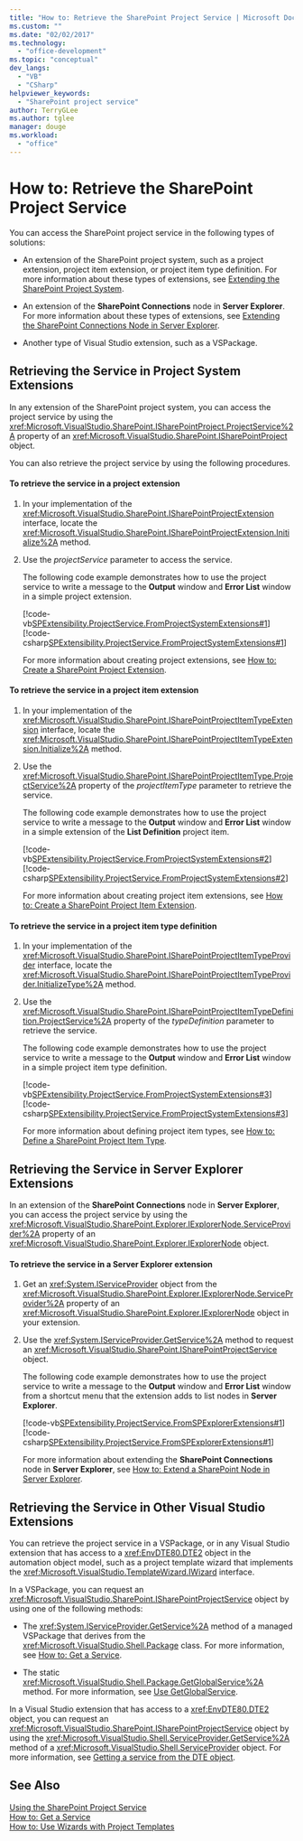 ```yaml
---
title: "How to: Retrieve the SharePoint Project Service | Microsoft Docs"
ms.custom: ""
ms.date: "02/02/2017"
ms.technology: 
  - "office-development"
ms.topic: "conceptual"
dev_langs: 
  - "VB"
  - "CSharp"
helpviewer_keywords: 
  - "SharePoint project service"
author: TerryGLee
ms.author: tglee
manager: douge
ms.workload: 
  - "office"
---
```

# How to: Retrieve the SharePoint Project Service
  You can access the SharePoint project service in the following types of solutions:  
  
-   An extension of the SharePoint project system, such as a project extension, project item extension, or project item type definition. For more information about these types of extensions, see [Extending the SharePoint Project System](../sharepoint/extending-the-sharepoint-project-system.md).  
  
-   An extension of the **SharePoint Connections** node in **Server Explorer**. For more information about these types of extensions, see [Extending the SharePoint Connections Node in Server Explorer](../sharepoint/extending-the-sharepoint-connections-node-in-server-explorer.md).  
  
-   Another type of Visual Studio extension, such as a VSPackage.  
  
## Retrieving the Service in Project System Extensions  
 In any extension of the SharePoint project system, you can access the project service by using the <xref:Microsoft.VisualStudio.SharePoint.ISharePointProject.ProjectService%2A> property of an <xref:Microsoft.VisualStudio.SharePoint.ISharePointProject> object.  
  
 You can also retrieve the project service by using the following procedures.  
  
#### To retrieve the service in a project extension  
  
1.  In your implementation of the <xref:Microsoft.VisualStudio.SharePoint.ISharePointProjectExtension> interface, locate the <xref:Microsoft.VisualStudio.SharePoint.ISharePointProjectExtension.Initialize%2A> method.  
  
2.  Use the *projectService* parameter to access the service.  
  
     The following code example demonstrates how to use the project service to write a message to the **Output** window and **Error List** window in a simple project extension.  
  
     [!code-vb[SPExtensibility.ProjectService.FromProjectSystemExtensions#1](../sharepoint/codesnippet/VisualBasic/spextensibility.projectservice.fromprojectsystemextensions.getprojectservice/extension/extension.vb#1)]
     [!code-csharp[SPExtensibility.ProjectService.FromProjectSystemExtensions#1](../sharepoint/codesnippet/CSharp/spextensibility.projectservice.fromprojectsystemextensions.getprojectservice/extension/extension.cs#1)]  
  
     For more information about creating project extensions, see [How to: Create a SharePoint Project Extension](../sharepoint/how-to-create-a-sharepoint-project-extension.md).  
  
#### To retrieve the service in a project item extension  
  
1.  In your implementation of the <xref:Microsoft.VisualStudio.SharePoint.ISharePointProjectItemTypeExtension> interface, locate the <xref:Microsoft.VisualStudio.SharePoint.ISharePointProjectItemTypeExtension.Initialize%2A> method.  
  
2.  Use the <xref:Microsoft.VisualStudio.SharePoint.ISharePointProjectItemType.ProjectService%2A> property of the *projectItemType* parameter to retrieve the service.  
  
     The following code example demonstrates how to use the project service to write a message to the **Output** window and **Error List** window in a simple extension of the **List Definition** project item.  
  
     [!code-vb[SPExtensibility.ProjectService.FromProjectSystemExtensions#2](../sharepoint/codesnippet/VisualBasic/spextensibility.projectservice.fromprojectsystemextensions.getprojectservice/extension/extension.vb#2)]
     [!code-csharp[SPExtensibility.ProjectService.FromProjectSystemExtensions#2](../sharepoint/codesnippet/CSharp/spextensibility.projectservice.fromprojectsystemextensions.getprojectservice/extension/extension.cs#2)]  
  
     For more information about creating project item extensions, see [How to: Create a SharePoint Project Item Extension](../sharepoint/how-to-create-a-sharepoint-project-item-extension.md).  
  
#### To retrieve the service in a project item type definition  
  
1.  In your implementation of the <xref:Microsoft.VisualStudio.SharePoint.ISharePointProjectItemTypeProvider> interface, locate the <xref:Microsoft.VisualStudio.SharePoint.ISharePointProjectItemTypeProvider.InitializeType%2A> method.  
  
2.  Use the <xref:Microsoft.VisualStudio.SharePoint.ISharePointProjectItemTypeDefinition.ProjectService%2A> property of the *typeDefinition* parameter to retrieve the service.  
  
     The following code example demonstrates how to use the project service to write a message to the **Output** window and **Error List** window in a simple project item type definition.  
  
     [!code-vb[SPExtensibility.ProjectService.FromProjectSystemExtensions#3](../sharepoint/codesnippet/VisualBasic/spextensibility.projectservice.fromprojectsystemextensions.getprojectservice/extension/extension.vb#3)]
     [!code-csharp[SPExtensibility.ProjectService.FromProjectSystemExtensions#3](../sharepoint/codesnippet/CSharp/spextensibility.projectservice.fromprojectsystemextensions.getprojectservice/extension/extension.cs#3)]  
  
     For more information about defining project item types, see [How to: Define a SharePoint Project Item Type](../sharepoint/how-to-define-a-sharepoint-project-item-type.md).  
  
## Retrieving the Service in Server Explorer Extensions  
 In an extension of the **SharePoint Connections** node in **Server Explorer**, you can access the project service by using the <xref:Microsoft.VisualStudio.SharePoint.Explorer.IExplorerNode.ServiceProvider%2A> property of an <xref:Microsoft.VisualStudio.SharePoint.Explorer.IExplorerNode> object.  
  
#### To retrieve the service in a Server Explorer extension  
  
1.  Get an <xref:System.IServiceProvider> object from the <xref:Microsoft.VisualStudio.SharePoint.Explorer.IExplorerNode.ServiceProvider%2A> property of an <xref:Microsoft.VisualStudio.SharePoint.Explorer.IExplorerNode> object in your extension.  
  
2.  Use the <xref:System.IServiceProvider.GetService%2A> method to request an <xref:Microsoft.VisualStudio.SharePoint.ISharePointProjectService> object.  
  
     The following code example demonstrates how to use the project service to write a message to the **Output** window and **Error List** window from a shortcut menu that the extension adds to list nodes in **Server Explorer**.  
  
     [!code-vb[SPExtensibility.ProjectService.FromSPExplorerExtensions#1](../sharepoint/codesnippet/VisualBasic/spextensibility.projectservice.fromspexplorerextensions.getprojectservice/extension/extension.vb#1)]
     [!code-csharp[SPExtensibility.ProjectService.FromSPExplorerExtensions#1](../sharepoint/codesnippet/CSharp/spextensibility.projectservice.fromspexplorerextensions.getprojectservice/extension/extension.cs#1)]  
  
     For more information about extending the **SharePoint Connections** node in **Server Explorer**, see [How to: Extend a SharePoint Node in Server Explorer](../sharepoint/how-to-extend-a-sharepoint-node-in-server-explorer.md).  
  
## Retrieving the Service in Other Visual Studio Extensions  
 You can retrieve the project service in a VSPackage, or in any Visual Studio extension that has access to a <xref:EnvDTE80.DTE2> object in the automation object model, such as a project template wizard that implements the <xref:Microsoft.VisualStudio.TemplateWizard.IWizard> interface.  
  
 In a VSPackage, you can request an <xref:Microsoft.VisualStudio.SharePoint.ISharePointProjectService> object by using one of the following methods:  
  
-   The <xref:System.IServiceProvider.GetService%2A> method of a managed VSPackage that derives from the <xref:Microsoft.VisualStudio.Shell.Package> class. For more information, see [How to: Get a Service](../extensibility/how-to-get-a-service.md).  
  
-   The static <xref:Microsoft.VisualStudio.Shell.Package.GetGlobalService%2A> method. For more information, see [Use GetGlobalService](../extensibility/internals/service-essentials.md#how-to-use-getglobalservice).  
  
 In a Visual Studio extension that has access to a <xref:EnvDTE80.DTE2> object, you can request an <xref:Microsoft.VisualStudio.SharePoint.ISharePointProjectService> object by using the <xref:Microsoft.VisualStudio.Shell.ServiceProvider.GetService%2A> method of a <xref:Microsoft.VisualStudio.Shell.ServiceProvider> object. For more information, see [Getting a service from the DTE object](../extensibility/how-to-get-a-service.md#getting-a-service-from-the-dte-object).  
  
## See Also  
 [Using the SharePoint Project Service](../sharepoint/using-the-sharepoint-project-service.md)   
 [How to: Get a Service](../extensibility/how-to-get-a-service.md)   
 [How to: Use Wizards with Project Templates](../extensibility/how-to-use-wizards-with-project-templates.md)  
  
  